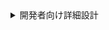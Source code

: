 <details>
  <summary>開発者向け詳細設計</summary>

```mermaid
erDiagram
  final {
    STRING account_id  "取引先ID"
    STRING contract_application_history_id  "契約申込履歴ID"
    STRING contract_application_product_history_id  "契約申込商品履歴ID"
    STRING hassei_sales_id  "発生売上ID"
    STRING related_hassei_sales_id  "関連する発生売上ID。親が存在しない場合はNULLとなる。"
    DATETIME action_tm  "発生日時"
    INTEGER offsetting_sales_price  "発生売上の合計"
    INTEGER offsetting_mae_kensu_count  "前工程件数の合計"
    INTEGER offsetting_ato_kensu_count  "後工程件数の合計"
    TIMESTAMP da_sys__created_at  "エクスポート時のタイムスタンプ"
    STRING da_sys__created_by  "エクスポート実行者"
  }
```

> [!WARNING]
> 今回は発生日を更新する対応は要件外だったので対応していない。
> 一般的な相殺処理では、処理を適用した日時で発生日を更新することが多い。
> 発生日が変化してしまう影響は未知なので、今後の検討材料になる可能性はある点は留意する必要がある。

:::note warn
警告
○○に注意してください。
:::

| 発生売上ID | 関連発生売上ID | 発生日 | 前工程件数 | 発生売上 |
| :--- | :--- | :--- | ---: | ---: |
| <span style="color: red">a1610000009XdYHAA0</span> | | 2014-03-20 | 1 | 50000 |
| a1610000009XobfAAC | <span style="color: red">a1610000009XdYHAA0</span> | 2014-03-27 | -1 | -50000 |

$`\textcolor{red}{\text{your text}}`$

</details>
